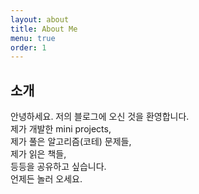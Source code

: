 ```yaml
---
layout: about
title: About Me
menu: true
order: 1
---
```


## 소개

<div>안녕하세요. 저의 블로그에 오신 것을 환영합니다.</div>
<div>제가 개발한 mini projects,</div>
<div>제가 풀은 알고리즘(코테) 문제들,</div>
<div>제가 읽은 책들,</div>
<div>등등을 공유하고 싶습니다.</div>
<div>언제든 놀러 오세요.</div>
